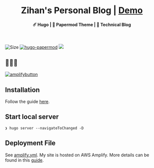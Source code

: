 <h1 align=center>Zihan's Personal Blog | <a href="https://www.guozihan.link/" rel="nofollow">Demo</a></h1>

<h4 align=center>☄️ Hugo | 🌙 Papermod Theme | 📱 Technical Blog</h4>

<br>

![Size](https://github-size-badge.herokuapp.com/21han/blog.svg)
[![hugo-papermod](https://img.shields.io/badge/Hugo--Themes-@PaperMod-blue)](https://themes.gohugo.io/themes/hugo-papermod/)
![](https://img.shields.io/github/issues/21han/blog)

## 🚀🚀🚀

[![amplifybutton](https://oneclick.amplifyapp.com/button.svg)](https://us-east-1.console.aws.amazon.com/amplify/home?region=us-east-1#/d1i779b6k8afpv)


## Installation

Follow the guide [here](https://github.com/adityatelange/hugo-PaperMod/wiki/Installation).

## Start local server

```
❯ hugo server --navigateToChanged -D
```

## Deployment File

See [amplify.yml](https://github.com/21han/blog/blob/main/amplify.yml). My site is hosted on AWS Amplify. 
More details can be found in this [guide](https://www.guozihan.link/posts/hugo/deploy/).
